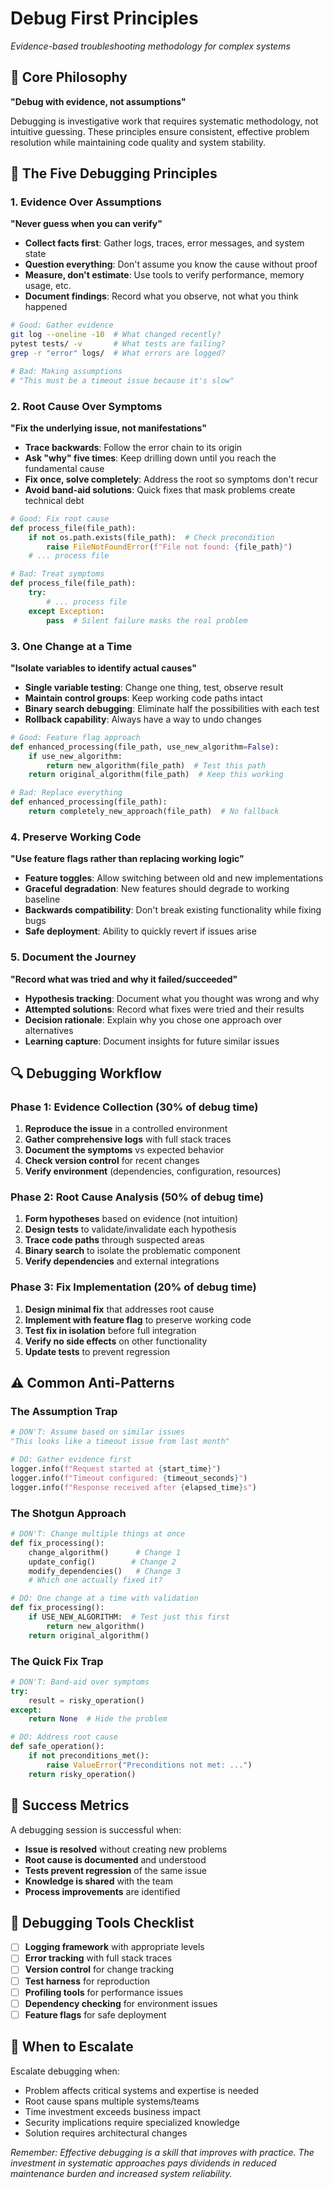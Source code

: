 # Debug First Principles
*Evidence-based troubleshooting methodology for complex systems*

## 🎯 Core Philosophy

**"Debug with evidence, not assumptions"**

Debugging is investigative work that requires systematic methodology, not intuitive guessing. These principles ensure consistent, effective problem resolution while maintaining code quality and system stability.

## 🔬 The Five Debugging Principles

### 1. Evidence Over Assumptions
**"Never guess when you can verify"**

- **Collect facts first**: Gather logs, traces, error messages, and system state
- **Question everything**: Don't assume you know the cause without proof
- **Measure, don't estimate**: Use tools to verify performance, memory usage, etc.
- **Document findings**: Record what you observe, not what you think happened

```bash
# Good: Gather evidence
git log --oneline -10  # What changed recently?
pytest tests/ -v       # What tests are failing?
grep -r "error" logs/  # What errors are logged?

# Bad: Making assumptions
# "This must be a timeout issue because it's slow"
```

### 2. Root Cause Over Symptoms
**"Fix the underlying issue, not manifestations"**

- **Trace backwards**: Follow the error chain to its origin
- **Ask "why" five times**: Keep drilling down until you reach the fundamental cause
- **Fix once, solve completely**: Address the root so symptoms don't recur
- **Avoid band-aid solutions**: Quick fixes that mask problems create technical debt

```python
# Good: Fix root cause
def process_file(file_path):
    if not os.path.exists(file_path):  # Check precondition
        raise FileNotFoundError(f"File not found: {file_path}")
    # ... process file

# Bad: Treat symptoms
def process_file(file_path):
    try:
        # ... process file
    except Exception:
        pass  # Silent failure masks the real problem
```

### 3. One Change at a Time
**"Isolate variables to identify actual causes"**

- **Single variable testing**: Change one thing, test, observe result
- **Maintain control groups**: Keep working code paths intact
- **Binary search debugging**: Eliminate half the possibilities with each test
- **Rollback capability**: Always have a way to undo changes

```python
# Good: Feature flag approach
def enhanced_processing(file_path, use_new_algorithm=False):
    if use_new_algorithm:
        return new_algorithm(file_path)  # Test this path
    return original_algorithm(file_path)  # Keep this working

# Bad: Replace everything
def enhanced_processing(file_path):
    return completely_new_approach(file_path)  # No fallback
```

### 4. Preserve Working Code
**"Use feature flags rather than replacing working logic"**

- **Feature toggles**: Allow switching between old and new implementations
- **Graceful degradation**: New features should degrade to working baseline
- **Backwards compatibility**: Don't break existing functionality while fixing bugs
- **Safe deployment**: Ability to quickly revert if issues arise

### 5. Document the Journey
**"Record what was tried and why it failed/succeeded"**

- **Hypothesis tracking**: Document what you thought was wrong and why
- **Attempted solutions**: Record what fixes were tried and their results
- **Decision rationale**: Explain why you chose one approach over alternatives
- **Learning capture**: Document insights for future similar issues

## 🔍 Debugging Workflow

### Phase 1: Evidence Collection (30% of debug time)
1. **Reproduce the issue** in a controlled environment
2. **Gather comprehensive logs** with full stack traces
3. **Document the symptoms** vs expected behavior
4. **Check version control** for recent changes
5. **Verify environment** (dependencies, configuration, resources)

### Phase 2: Root Cause Analysis (50% of debug time)
1. **Form hypotheses** based on evidence (not intuition)
2. **Design tests** to validate/invalidate each hypothesis
3. **Trace code paths** through suspected areas
4. **Binary search** to isolate the problematic component
5. **Verify dependencies** and external integrations

### Phase 3: Fix Implementation (20% of debug time)
1. **Design minimal fix** that addresses root cause
2. **Implement with feature flag** to preserve working code
3. **Test fix in isolation** before full integration
4. **Verify no side effects** on other functionality
5. **Update tests** to prevent regression

## ⚠️ Common Anti-Patterns

### The Assumption Trap
```python
# DON'T: Assume based on similar issues
"This looks like a timeout issue from last month"

# DO: Gather evidence first  
logger.info(f"Request started at {start_time}")
logger.info(f"Timeout configured: {timeout_seconds}")
logger.info(f"Response received after {elapsed_time}s")
```

### The Shotgun Approach
```python
# DON'T: Change multiple things at once
def fix_processing():
    change_algorithm()      # Change 1
    update_config()        # Change 2  
    modify_dependencies()   # Change 3
    # Which one actually fixed it?

# DO: One change at a time with validation
def fix_processing():
    if USE_NEW_ALGORITHM:  # Test just this first
        return new_algorithm()
    return original_algorithm()
```

### The Quick Fix Trap
```python
# DON'T: Band-aid over symptoms
try:
    result = risky_operation()
except:
    return None  # Hide the problem

# DO: Address root cause
def safe_operation():
    if not preconditions_met():
        raise ValueError("Preconditions not met: ...")
    return risky_operation()
```

## 🎯 Success Metrics

A debugging session is successful when:
- **Issue is resolved** without creating new problems
- **Root cause is documented** and understood
- **Tests prevent regression** of the same issue
- **Knowledge is shared** with the team
- **Process improvements** are identified

## 🔧 Debugging Tools Checklist

- [ ] **Logging framework** with appropriate levels
- [ ] **Error tracking** with full stack traces  
- [ ] **Version control** for change tracking
- [ ] **Test harness** for reproduction
- [ ] **Profiling tools** for performance issues
- [ ] **Dependency checking** for environment issues
- [ ] **Feature flags** for safe deployment

## 🚨 When to Escalate

Escalate debugging when:
- Problem affects critical systems and expertise is needed
- Root cause spans multiple systems/teams
- Time investment exceeds business impact
- Security implications require specialized knowledge
- Solution requires architectural changes

*Remember: Effective debugging is a skill that improves with practice. The investment in systematic approaches pays dividends in reduced maintenance burden and increased system reliability.*